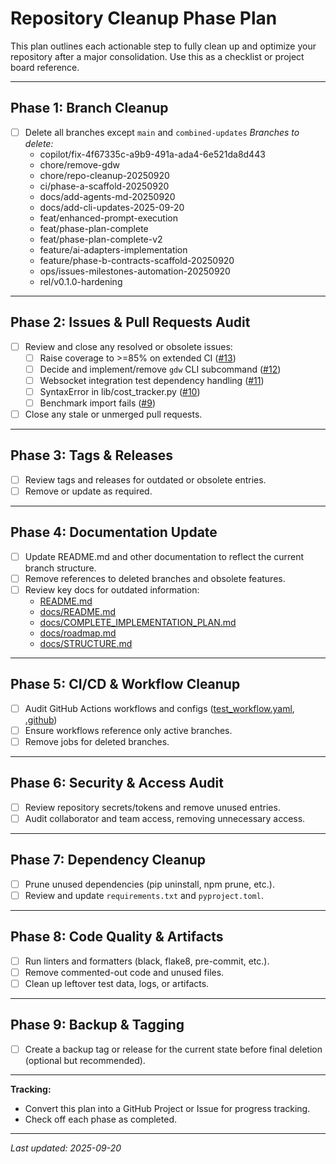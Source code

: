 # Repository Cleanup Phase Plan

This plan outlines each actionable step to fully clean up and optimize your repository after a major consolidation. Use this as a checklist or project board reference.

---

## **Phase 1: Branch Cleanup**
- [ ] Delete all branches except `main` and `combined-updates`
  _Branches to delete:_
  - copilot/fix-4f67335c-a9b9-491a-ada4-6e521da8d443
  - chore/remove-gdw
  - chore/repo-cleanup-20250920
  - ci/phase-a-scaffold-20250920
  - docs/add-agents-md-20250920
  - docs/add-cli-updates-2025-09-20
  - feat/enhanced-prompt-execution
  - feat/phase-plan-complete
  - feat/phase-plan-complete-v2
  - feature/ai-adapters-implementation
  - feature/phase-b-contracts-scaffold-20250920
  - ops/issues-milestones-automation-20250920
  - rel/v0.1.0-hardening

---

## **Phase 2: Issues & Pull Requests Audit**
- [ ] Review and close any resolved or obsolete issues:
    - [ ] Raise coverage to >=85% on extended CI ([#13](https://github.com/DICKY1987/cli_multi_rapid_DEV/issues/13))
    - [ ] Decide and implement/remove `gdw` CLI subcommand ([#12](https://github.com/DICKY1987/cli_multi_rapid_DEV/issues/12))
    - [ ] Websocket integration test dependency handling ([#11](https://github.com/DICKY1987/cli_multi_rapid_DEV/issues/11))
    - [ ] SyntaxError in lib/cost_tracker.py ([#10](https://github.com/DICKY1987/cli_multi_rapid_DEV/issues/10))
    - [ ] Benchmark import fails ([#9](https://github.com/DICKY1987/cli_multi_rapid_DEV/issues/9))
- [ ] Close any stale or unmerged pull requests.

---

## **Phase 3: Tags & Releases**
- [ ] Review tags and releases for outdated or obsolete entries.
- [ ] Remove or update as required.

---

## **Phase 4: Documentation Update**
- [ ] Update README.md and other documentation to reflect the current branch structure.
- [ ] Remove references to deleted branches and obsolete features.
- [ ] Review key docs for outdated information:
    - [README.md](https://github.com/DICKY1987/cli_multi_rapid_DEV/blob/main/README.md)
    - [docs/README.md](https://github.com/DICKY1987/cli_multi_rapid_DEV/blob/main/docs/README.md)
    - [docs/COMPLETE_IMPLEMENTATION_PLAN.md](https://github.com/DICKY1987/cli_multi_rapid_DEV/blob/main/docs/COMPLETE_IMPLEMENTATION_PLAN.md)
    - [docs/roadmap.md](https://github.com/DICKY1987/cli_multi_rapid_DEV/blob/main/docs/roadmap.md)
    - [docs/STRUCTURE.md](https://github.com/DICKY1987/cli_multi_rapid_DEV/blob/main/docs/STRUCTURE.md)

---

## **Phase 5: CI/CD & Workflow Cleanup**
- [ ] Audit GitHub Actions workflows and configs ([test_workflow.yaml](https://github.com/DICKY1987/cli_multi_rapid_DEV/blob/main/test_workflow.yaml), [.github](https://github.com/DICKY1987/cli_multi_rapid_DEV/tree/main/.github))
- [ ] Ensure workflows reference only active branches.
- [ ] Remove jobs for deleted branches.

---

## **Phase 6: Security & Access Audit**
- [ ] Review repository secrets/tokens and remove unused entries.
- [ ] Audit collaborator and team access, removing unnecessary access.

---

## **Phase 7: Dependency Cleanup**
- [ ] Prune unused dependencies (pip uninstall, npm prune, etc.).
- [ ] Review and update `requirements.txt` and `pyproject.toml`.

---

## **Phase 8: Code Quality & Artifacts**
- [ ] Run linters and formatters (black, flake8, pre-commit, etc.).
- [ ] Remove commented-out code and unused files.
- [ ] Clean up leftover test data, logs, or artifacts.

---

## **Phase 9: Backup & Tagging**
- [ ] Create a backup tag or release for the current state before final deletion (optional but recommended).

---

**Tracking:**
- Convert this plan into a GitHub Project or Issue for progress tracking.
- Check off each phase as completed.

---

_Last updated: 2025-09-20_
